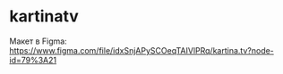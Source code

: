 # kartinatv

Макет в Figma: https://www.figma.com/file/idxSnjAPySCOeqTAIVlPRq/kartina.tv?node-id=79%3A21
